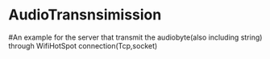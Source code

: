# AudioTransnsimission
#An example for the server that transmit the audiobyte(also including string) through WifiHotSpot connection(Tcp,socket)
